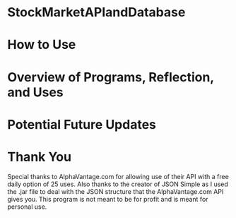 # StockMarketAPIandDatabase

# How to Use

# Overview of Programs, Reflection, and Uses

# Potential Future Updates

# Thank You
Special thanks to AlphaVantage.com for allowing use of their API with a free daily option of 25 uses. Also thanks to the creator of JSON Simple as I used the .jar file to deal with the JSON structure that the AlphaVantage.com API gives you. This program is not meant to be for profit and is meant for personal use.
